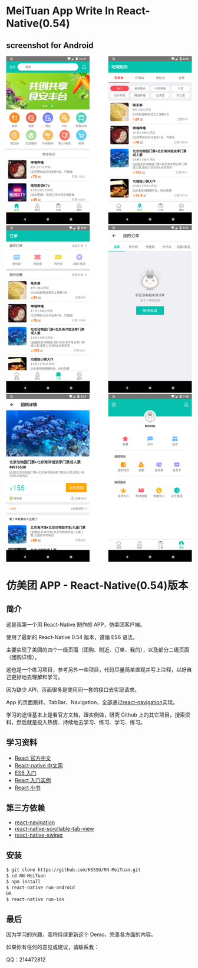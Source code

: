 # MeiTuan App Write In React-Native(0.54)

## screenshot for Android

<img src="https://github.com/KSSSU/RN-MeiTuan/blob/master/screenshot/1.png">

<img src="https://github.com/KSSSU/RN-MeiTuan/blob/master/screenshot/2.png">

<img src="https://github.com/KSSSU/RN-MeiTuan/blob/master/screenshot/3.png">

# 仿美团 APP - React-Native(0.54)版本

## 简介

这是我第一个用 React-Native 制作的 APP，仿美团客户端。

使用了最新的 React-Native 0.54 版本，遵循 ES6 语法。

主要实现了美团的四个一级页面（团购、附近、订单、我的），以及部分二级页面（团购详情）。

这也是一个练习项目，参考另外一些项目，代码尽量简单直观并写上注释，以好自己更好地去理解和学习。

因为缺少 API，页面很多是使用同一套的接口去实现请求。

App 的页面跳转、TabBar、Navigation，全部通过[react-navigation](https://github.com/react-community/react-navigation)实现。

学习的途径基本上是看官方文档，跟实例做，研究 Github 上的其它项目，搜索资料，然后就是投入热情、持续地去学习、练习、学习、练习。

## 学习资料

* [React 官方中文](https://doc.react-china.org/)
* [React-native 中文网](https://reactnative.cn/)
* [ES6 入门](http://es6.ruanyifeng.com/)
* [React 入门实例](http://www.ruanyifeng.com/blog/2015/03/react.html)
* [React 小书](http://huziketang.com/books/react/)

## 第三方依赖

* [react-navigation](https://github.com/react-community/react-navigation)
* [react-native-scrollable-tab-view](https://github.com/skv-headless/react-native-scrollable-tab-view)
* [react-native-swiper](https://github.com/leecade/react-native-swiper)

## 安装

```
$ git clone https://github.com/KSSSU/RN-MeiTuan.git
$ cd RN-MeiTuan
$ npm install
$ react-native run-android
OR
$ react-native run-ios
```

## 最后

因为学习的兴趣，我将持续更新这个 Demo，完善各方面的内容。

如果你有任何的意见或建议，请联系我：

QQ：214472812

